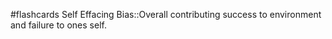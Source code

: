 #flashcards 
Self Effacing Bias::Overall contributing success to environment and failure to ones self.
<!--SR:!2023-11-05,1,230-->